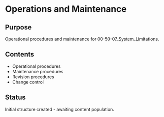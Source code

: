 # Operations and Maintenance

## Purpose
Operational procedures and maintenance for 00-50-07_System_Limitations.

## Contents
- Operational procedures
- Maintenance procedures
- Revision procedures
- Change control

## Status
Initial structure created - awaiting content population.

